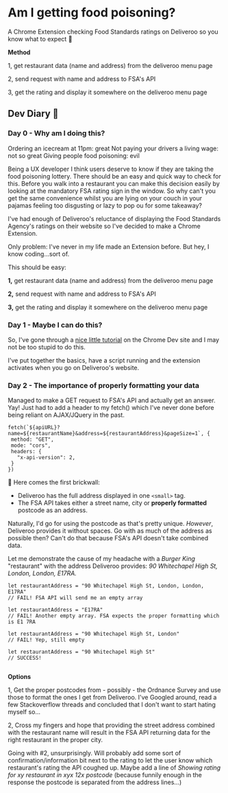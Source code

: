 # Am I getting food poisoning?
A Chrome Extension checking Food Standards ratings on Deliveroo so you know what to expect :nauseated_face:


**Method**

1, get restaurant data (name and address) from the deliveroo menu page

2, send request with name and address to FSA's API

3, get the rating and display it somewhere on the deliveroo menu page

 
## Dev Diary :book:
 
### Day 0 - Why am I doing this?
Ordering an icecream at 11pm: great
Not paying your drivers a living wage: not so great
Giving people food poisoning: evil
 
Being a UX developer I think users deserve to know if they are taking the food poisoning lottery. There should be an easy and quick way to check for this. Before you walk into a restaurant you can make this decision easily by looking at the mandatory FSA rating sign in the window. So why can't you get the same convenience whilst you are lying on your couch in your pajamas feeling too disgusting or lazy to pop ou for some takeaway?
 
I've had enough of Deliveroo's reluctance of displaying the Food Standards Agency's ratings on their website so I've decided to make a Chrome Extension.
 
Only problem: I've never in my life made an Extension before. But hey, I know coding...sort of.
 
This should be easy:

**1,** get restaurant data (name and address) from the deliveroo menu page

**2,** send request with name and address to FSA's API

**3,** get the rating and display it somewhere on the deliveroo menu page
 
### Day 1 - Maybe I can do this?
 
So, I've gone through a [nice little tutorial](https://developer.chrome.com/extensions/getstarted) on the Chrome Dev site and I may not be too stupid to do this.
 
I've put together the basics, have a script running and the extension activates when you go on Deliveroo's website.
 
### Day 2 - The importance of properly formatting your data
 
Managed to make a GET request to FSA's API and actually get an answer. Yay! Just had to add a header to my fetch() which I've never done before being reliant on AJAX/JQuery in the past.
 
```
fetch(`${apiURL}?name=${restaurantName}&address=${restaurantAddress}&pageSize=1`, {
 method: "GET",
 mode: "cors",
 headers: {
   "x-api-version": 2,
 }
})
```
 
:poop: Here comes the first brickwall:
- Deliveroo has the full address displayed in one  ```<small>```  tag.
- The FSA API takes either a street name, city or **properly formatted** postcode as an address.
 
Naturally, I'd go for using the postcode as that's pretty unique. *However*, Deliveroo provides it without spaces. Go with as much of the address as possible then? Can't do that because FSA's API doesn't take combined data.
 
Let me demonstrate the cause of my headache with a *Burger King* "restaurant" with the address Deliveroo provides: *90 Whitechapel High St, London, London, E17RA.*
 
```
let restaurantAddress = "90 Whitechapel High St, London, London, E17RA"
// FAIL! FSA API will send me an empty array
 
let restaurantAddress = "E17RA"
// FAIL! Another empty array. FSA expects the proper formatting which is E1 7RA
 
let restaurantAddress = "90 Whitechapel High St, London"
// FAIL! Yep, still empty
 
let restaurantAddress = "90 Whitechapel High St"
// SUCCESS!
 
```
 
**Options**
 
1, Get the proper postcodes from - possibly - the Ordnance Survey and use those to format the ones I get from Deliveroo. I've Googled around, read a few Stackoverflow threads and concluded that I don't want to start hating myself so...
 
2, Cross my fingers and hope that providing the street address combined with the restaurant name will result in the FSA API returning data for the right restaurant in the proper city.
 
Going with #2, unsurprisingly. Will probably add some sort of confirmation/information bit next to the rating to let the user know which restaurant's rating the API coughed up. Maybe add a line of *Showing rating for xy restaurant in xyx 12x postcode* (because funnily enough in the response the postcode is separated from the address lines...)
